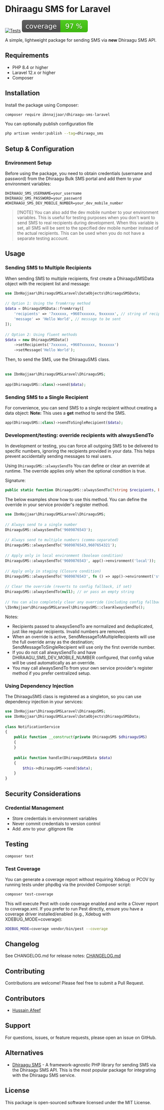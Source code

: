 # Dhiraagu SMS for Laravel

[![Tests](https://github.com/ibnnajjaar/dhiraagu-sms-laravel/workflows/Tests/badge.svg)](https://github.com/ibnnajjaar/dhiraagu-sms-laravel/actions)
![Code Coverage Badge](./.github/coverage.svg)

A simple, lightweight package for sending SMS via **new** Dhiraagu SMS API.

## Requirements

- PHP 8.4 or higher
- Laravel 12.x or higher
- Composer

## Installation

Install the package using Composer:

```bash
composer require ibnnajjaar/dhiraagu-sms-laravel
```

You can optionally publish configuration file
```bash
php artisan vendor:publish --tag=dhiraagu_sms
```

## Setup & Configuration

### Environment Setup

Before using the package, you need to obtain credentials (username and password) from the Dhiraagu Bulk SMS portal and add them to your environment variables:

```env
DHIRAAGU_SMS_USERNAME=your_username
DHIRAAGU_SMS_PASSWORD=your_password
#DHIRAAGU_SMS_DEV_MOBILE_NUMBER=your_dev_mobile_number
```
> [!NOTE] You can also add the dev mobile number to your environment variables. This is useful for testing purposes when you don't want to send SMS to real recipients during development. When this variable is set, all SMS will be sent to the specified dev mobile number instead of the actual recipients.
> This can be used when you do not have a separate testing account.

## Usage
### Sending SMS to Multiple Recipients
When sending SMS to multiple recipients, first create a DhiraaguSMSData object with the recipient list and message:
```php
use IbnNajjaar\DhiraaguSMSLaravel\DataObjects\DhiraaguSMSData;

// Option 1: Using the fromArray method
$data = DhiraaguSMSData::fromArray([
    'recipients' => '7xxxxxx, +9607xxxxxx, 9xxxxxx', // string of recipients separated by comma
    'message' => 'Hello World', // message to be sent
]);

// Option 2: Using fluent methods
$data = new DhiraaguSMSData()
    ->setRecipients('7xxxxxx, +9607xxxxxx, 9xxxxxx')
    ->setMessage('Hello World');
```

Then, to send the SMS, use the DhiraaguSMS class.
```php

use IbnNajjaar\DhiraaguSMSLaravel\DhiraaguSMS;

app(DhiraaguSMS::class)->send($data);
```

### Sending SMS to a Single Recipient
For convenience, you can send SMS to a single recipient without creating a data object:
**Note:** This uses a **get** method to send the SMS.
```php
app(DhiraaguSMS::class)->sendToSingleRecipient($data);
```

### Development/testing: override recipients with alwaysSendTo
In development or testing, you can force all outgoing SMS to be delivered to specific numbers, ignoring the recipients provided in your data. This helps prevent accidentally sending messages to real users.

Using `DhiraaguSMS::alwaysSendTo` You can define or clear an override at runtime. The override applies only when the optional condition is true.

Signature:
```php
public static function DhiraaguSMS::alwaysSendTo(?string $recipients, bool|Closure $condition = true): void
```

The below examples show how to use this method. You can define the override in your service provider's register method.
```php
use IbnNajjaar\DhiraaguSMSLaravel\DhiraaguSMS;

// Always send to a single number
DhiraaguSMS::alwaysSendTo('9609876543');

// Always send to multiple numbers (comma-separated)
DhiraaguSMS::alwaysSendTo('9609876543,9607654321');

// Apply only in local environment (boolean condition)
DhiraaguSMS::alwaysSendTo('9609876543', app()->environment('local'));

// Apply only in staging (Closure condition)
DhiraaguSMS::alwaysSendTo('9609876543', fn () => app()->environment('staging'));

// Clear the override (reverts to config fallback, if set)
DhiraaguSMS::alwaysSendTo(null); // or pass an empty string

// You can also completely clear any override (including config fallback effect at runtime)
\IbnNajjaar\DhiraaguSMSLaravel\DhiraaguSMS::clearAlwaysSendTo();
```

Notes:
- Recipients passed to alwaysSendTo are normalized and deduplicated, just like regular recipients. Invalid numbers are removed.
- When an override is active, SendMessageToMultipleRecipients will use the full override array as the destination; SendMessageToSingleRecipient will use only the first override number.
- If you do not call alwaysSendTo and have DHIRAAGU_SMS_DEV_MOBILE_NUMBER configured, that config value will be used automatically as an override.
- You may call alwaysSendTo from your own service provider's register method if you prefer centralized setup.

### Using Dependency Injection
The DhiraaguSMS class is registered as a singleton, so you can use dependency injection in your services:

```php
use IbnNajjaar\DhiraaguSMSLaravel\DhiraaguSMS;
use IbnNajjaar\DhiraaguSMSLaravel\DataObjects\DhiraaguSMSData;

class NotificationService
{
    public function __construct(private DhiraaguSMS $dhiraaguSMS)
    {
    }
    
    public function handle(DhiraaguSMSData $data)
    {
        $this->dhiraaguSMS->send($data);
    }
}
```

## Security Considerations

### Credential Management
- Store credentials in environment variables
- Never commit credentials to version control
- Add .env to your .gitignore file

## Testing
```bash
composer test
```

### Test Coverage
You can generate a coverage report without requiring Xdebug or PCOV by running tests under phpdbg via the provided Composer script:
```bash
composer test-coverage
```
This will execute Pest with code coverage enabled and write a Clover report to coverage.xml. If you prefer to run Pest directly, ensure you have a coverage driver installed/enabled (e.g., Xdebug with XDEBUG_MODE=coverage):
```bash
XDEBUG_MODE=coverage vendor/bin/pest --coverage
```
## Changelog

See CHANGELOG.md for release notes: [CHANGELOG.md](./CHANGELOG.md)

## Contributing
Contributions are welcome! Please feel free to submit a Pull Request.

## Contributors
- [Hussain Afeef](https://abunooh.com)

## Support
For questions, issues, or feature requests, please open an issue on GitHub.

## Alternatives
- [Dhiraagu SMS](https://github.com/dash8x/dhiraagu-sms) - A framework-agnostic PHP library for sending SMS via the Dhiraagu SMS API. This is the most popular package for integrating with the Dhiraagu SMS service.

## License

This package is open-sourced software licensed under the MIT License.
